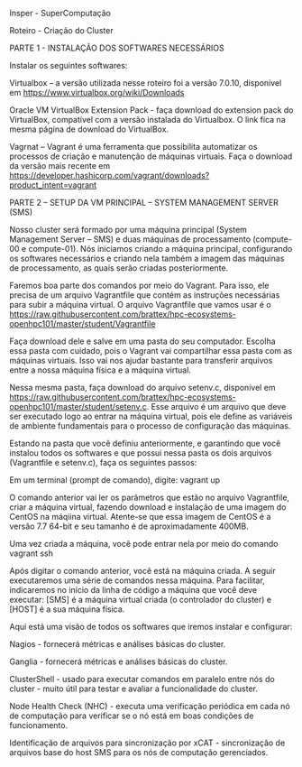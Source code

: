 Insper - SuperComputação 

Roteiro - Criação do Cluster 

 

PARTE 1 - INSTALAÇÃO DOS SOFTWARES NECESSÁRIOS 

Instalar os seguintes softwares: 

Virtualbox – a versão utilizada nesse roteiro foi a versão 7.0.10, disponível em https://www.virtualbox.org/wiki/Downloads 

Oracle VM VirtualBox Extension Pack - faça download do extension pack do VirtualBox, compatível com a versão instalada do Virtualbox. O link fica na mesma página de download do VirtualBox.  

Vagrnat – Vagrant é uma ferramenta que possibilita automatizar os processos de criação e manutenção de máquinas virtuais. Faça o download da versão mais recente em https://developer.hashicorp.com/vagrant/downloads?product_intent=vagrant  

 

PARTE 2 – SETUP DA VM PRINCIPAL – SYSTEM MANAGEMENT SERVER (SMS) 

Nosso cluster será formado por uma máquina principal (System Management Server – SMS) e duas máquinas de processamento (compute-00 e compute-01). Nós iniciamos criando a máquina principal, configurando os softwares necessários e criando nela também a imagem das máquinas de processamento, as quais serão criadas posteriormente.  

Faremos boa parte dos comandos por meio do Vagrant. Para isso, ele precisa de um arquivo Vagrantfile que contém as instruções necessárias para subir a máquina virtual. O arquivo Vagrantfile que vamos usar é o https://raw.githubusercontent.com/brattex/hpc-ecosystems-openhpc101/master/student/Vagrantfile 

Faça download dele e salve em uma pasta do seu computador. Escolha essa pasta com cuidado, pois o Vagrant vai compartilhar essa pasta com as máquinas virtuais. Isso vai nos ajudar bastante para transferir arquivos entre a nossa máquina física e a máquina virtual.  

Nessa mesma pasta, faça download do arquivo setenv.c, disponível em https://raw.githubusercontent.com/brattex/hpc-ecosystems-openhpc101/master/student/setenv.c. Esse arquivo é um arquivo que deve ser executado logo ao entrar na máquina virtual, pois ele define as variáveis de ambiente fundamentais para o processo de configuração das máquinas.  

Estando na pasta que você definiu anteriormente, e garantindo que você instalou todos os softwares e que possui nessa pasta os dois arquivos (Vagrantfile e setenv.c), faça os seguintes passos: 

Em um terminal (prompt de comando), digite: vagrant up  

O comando anterior vai ler os parâmetros que estão no arquivo Vagrantfile, criar a máquina virtual, fazendo download e instalação de uma imagem do CentOS na máqiina virtual. Atente-se que essa imagem de CentOS é a versão 7.7 64-bit e seu tamanho é de aproximadamente 400MB.  

Uma vez criada a máquina, você pode entrar nela por meio do comando vagrant ssh 

Após digitar o comando anterior, você está na máquina criada. A seguir executaremos uma série de comandos nessa máquina. Para facilitar, indicaremos no início da linha de código a máquina que você deve executar: [SMS] é a máquina virtual criada (o controlador do cluster) e [HOST] é a sua máquina física.  

Aqui está uma visão de todos os softwares que iremos instalar e configurar: 

Nagios - fornecerá métricas e análises básicas do cluster. 

Ganglia - fornecerá métricas e análises básicas do cluster. 

ClusterShell - usado para executar comandos em paralelo entre nós do cluster - muito útil para testar e avaliar a funcionalidade do cluster. 

Node Health Check (NHC) - executa uma verificação periódica em cada nó de computação para verificar se o nó está em boas condições de funcionamento. 

Identificação de arquivos para sincronização por xCAT - sincronização de arquivos base do host SMS para os nós de computação gerenciados. 